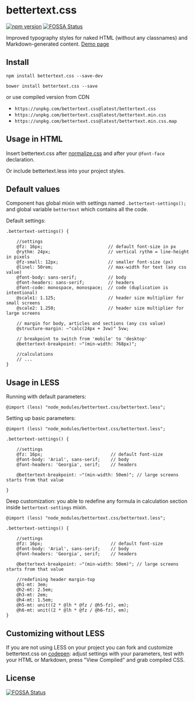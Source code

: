 # bettertext.css

[![npm version](https://badge.fury.io/js/bettertext.css.svg)](http://badge.fury.io/js/bettertext.css)
[![FOSSA Status](https://app.fossa.io/api/projects/git%2Bgithub.com%2Fpaulradzkov%2Fbettertext.css.svg?type=shield)](https://app.fossa.io/projects/git%2Bgithub.com%2Fpaulradzkov%2Fbettertext.css?ref=badge_shield)

Improved typography styles for naked HTML (without any classnames) and Markdown-generated content. [Demo page](http://paulradzkov.github.io/bettertext.css/)

## Install

`npm install bettertext.css --save-dev`

`bower install bettertext.css --save`

or use compiled version from CDN

* `https://unpkg.com/bettertext.css@latest/bettertext.css`  
* `https://unpkg.com/bettertext.css@latest/bettertext.min.css`  
* `https://unpkg.com/bettertext.css@latest/bettertext.min.css.map`


## Usage in HTML

Insert bettertext.css after [normalize.css](https://github.com/necolas/normalize.css) and after your `@font-face` declaration.

Or include bettertext.less into your project styles.

## Default values

Component has global mixin with settings named `.bettertext-settings();` and global variable `bettertext` which contains all the code.

Default settings:

```less
.bettertext-settings() {

    //settings
    @fz: 16px;                         // default font-size in px
    @rythm: 24px;                      // vertical rythm = line-height in pixels
    @fz-small: 12px;                   // smaller font-size (px)
    @linel: 50rem;                     // max-width for text (any css value)
    @font-body: sans-serif;            // body
    @font-headers: sans-serif;         // headers
    @font-code: monospace, monospace;  // code (duplication is intentional)
    @scale1: 1.125;                    // header size multiplier for small screens
    @scale2: 1.250;                    // header size multiplier for large screens

    // margin for body, articles and sections (any css value)
    @structure-margin: ~"calc(24px + 3vw)" 5vw;

    // breakpoint to switch from 'mobile' to 'desktop'
    @bettertext-breakpoint: ~"(min-width: 768px)";

    //calculations
    // ...
}
```

## Usage in LESS

Running with default parameters:

```less
@import (less) "node_modules/bettertext.css/bettertext.less";
```

Setting up basic parameters:

```less
@import (less) "node_modules/bettertext.css/bettertext.less";

.bettertext-settings() {

    //settings
    @fz: 16px;                          // default font-size
    @font-body: 'Arial', sans-serif;    // body
    @font-headers: 'Georgia', serif;    // headers

    @bettertext-breakpoint: ~"(min-width: 50em)"; // large screens starts from that value

}
```

Deep customization: you able to redefine any formula in calculation section inside `bettertext-settings` mixin.

```less
@import (less) "node_modules/bettertext.css/bettertext.less";

.bettertext-settings() {

    //settings
    @fz: 16px;                          // default font-size
    @font-body: 'Arial', sans-serif;    // body
    @font-headers: 'Georgia', serif;    // headers

    @bettertext-breakpoint: ~"(min-width: 50em)"; // large screens starts from that value

    //redefining header margin-top
    @h1-mt: 3em;
    @h2-mt: 2.5em;
    @h3-mt: 2em;
    @h4-mt: 1.5em;
    @h5-mt: unit((2 * @lh * @fz / @h5-fz), em);
    @h6-mt: unit((2 * @lh * @fz / @h6-fz), em);
}
```

## Customizing without LESS

If you are not using LESS on your project you can fork and customize bettertext.css on [codepen](http://codepen.io/paulradzkov/pen/Mygdrb): adjust settings with your parameters, test with your HTML or Markdown, press "View Compiled" and grab compiled CSS.


## License
[![FOSSA Status](https://app.fossa.io/api/projects/git%2Bgithub.com%2Fpaulradzkov%2Fbettertext.css.svg?type=large)](https://app.fossa.io/projects/git%2Bgithub.com%2Fpaulradzkov%2Fbettertext.css?ref=badge_large)